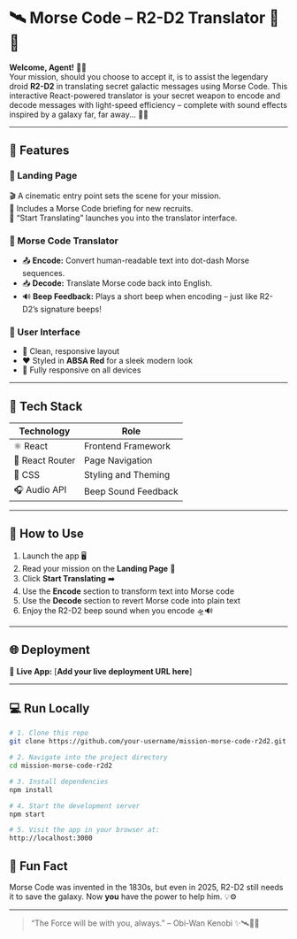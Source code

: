 # 🛰️ Morse Code – R2-D2 Translator 💬🔐

**Welcome, Agent!** 🕵️‍♂️  
Your mission, should you choose to accept it, is to assist the legendary droid **R2-D2** in translating secret galactic messages using Morse Code. This interactive React-powered translator is your secret weapon to encode and decode messages with light-speed efficiency – complete with sound effects inspired by a galaxy far, far away... 🌌✨

---

## 🌟 Features

### 🧭 Landing Page
🎬 A cinematic entry point sets the scene for your mission.  
📜 Includes a Morse Code briefing for new recruits.  
🚀 “Start Translating” launches you into the translator interface.

### 🔁 Morse Code Translator
- 📤 **Encode:** Convert human-readable text into dot-dash Morse sequences.
- 📥 **Decode:** Translate Morse code back into English.
- 🔊 **Beep Feedback:** Plays a short beep when encoding – just like R2-D2’s signature beeps!

### 🎨 User Interface
- 🚦 Clean, responsive layout
- ❤️ Styled in **ABSA Red** for a sleek modern look
- 📱 Fully responsive on all devices

---

## 🧰 Tech Stack

| Technology | Role                  |
|------------|-----------------------|
| ⚛️ React    | Frontend Framework    |
| 🧭 React Router | Page Navigation      |
| 🎨 CSS     | Styling and Theming   |
| 🎧 Audio API | Beep Sound Feedback   |

---

## 🚀 How to Use

1. Launch the app 🖥️  
2. Read your mission on the **Landing Page** 🧾  
3. Click **Start Translating** ➡️  
4. Use the **Encode** section to transform text into Morse code  
5. Use the **Decode** section to revert Morse code into plain text  
6. Enjoy the R2-D2 beep sound when you encode 🛸🔊

---

## 🌐 Deployment

🔗 **Live App:** [**Add your live deployment URL here**]

---

## 💻 Run Locally

```bash
# 1. Clone this repo
git clone https://github.com/your-username/mission-morse-code-r2d2.git

# 2. Navigate into the project directory
cd mission-morse-code-r2d2

# 3. Install dependencies
npm install

# 4. Start the development server
npm start

# 5. Visit the app in your browser at:
http://localhost:3000
````


## 🧠 Fun Fact

Morse Code was invented in the 1830s, but even in 2025, R2-D2 still needs it to save the galaxy.
Now **you** have the power to help him. 💡⚙️

---

> “The Force will be with you, always.” – Obi-Wan Kenobi
> ✨🛰️💬🔐
